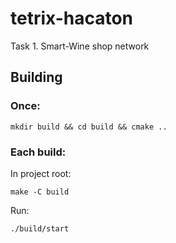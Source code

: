 # tetrix-hacaton
Task 1. Smart-Wine shop network

## Building

### Once:

```mkdir build && cd build && cmake ..```

### Each build:

In project root:

```make -C build```

Run: 

```./build/start```

